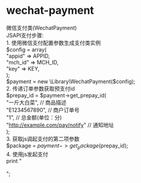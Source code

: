 wechat-payment
==============

微信支付类(WechatPayment)<br>
    JSAPI支付步骤:<br>
        1. 使用微信支付配置参数生成支付类实例<br>
            $config = array(<br>
                "appid"  => APPID,<br>
                "mch_id" => MCH_ID,<br>
                "key"    => KEY,<br>
            );<br>
            $payment = new \Library\WechatPayment($config);<br>
        2. 传递订单参数获取预支付id<br>
            $prepay_id = $payment->get_prepay_id(<br>
                            "一斤大白菜",       // 商品描述<br>
                            "E1234567890",      // 商户订单号<br>
                            "1",                // 总金额(单位：分)<br>
                            "http://example.com/pay/notify" // 通知地址<br>
                        );<br>
        3. 获取js调起支付的第二项参数<br>
            $package = $payment->get_package($prepay_id);<br>
        4. 使用js发起支付<br>
            print "<br>
                <script><br>
                    WeixinJSBridge.invoke("getBrandWCPayRequest", $package, function(data) {<br>
                        if (data.err_msg == "get_brand_wcpay_request:ok") {<br>
                            // 支付成功操作<br>
                        } else {<br>
                            // 支付失败操作<br>
                        }<br>
                    });<br>
                </script><br>
            ";<br>
